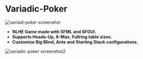 # Variadic-Poker

![variaid-poker screenshot](https://cloud.githubusercontent.com/assets/26044298/25560817/4ec4d91c-2d2c-11e7-8f4c-8eaa7601c30c.png)

- **NLHE Game made with SFML and SFGUI.**<br />
- **Supports Heads-Up, 6-Max, Fullring table sizes.**<br />
- **Customize Big Blind, Ante and Starting Stack configurations.**<br />

![variadic-poker screenshot2](https://cloud.githubusercontent.com/assets/26044298/25560888/9e111c3c-2d2d-11e7-84d3-d08d87135fd7.png)


